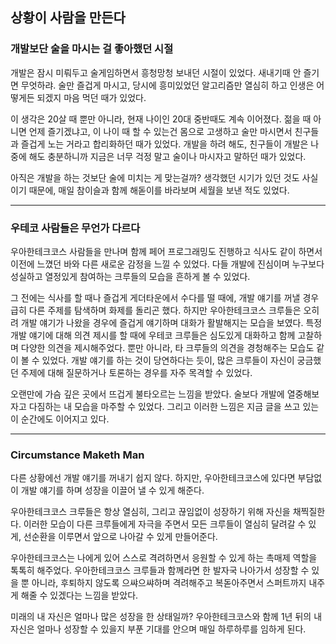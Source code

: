 ## 상황이 사람을 만든다

### 개발보단 술을 마시는 걸 좋아했던 시절
개발은 잠시 미뤄두고 술게임하면서 흥청망청 보내던 시절이 있었다.
새내기때 안 즐기면 무엇하랴. 술만 즐겁게 마시고, 당시에 흥미있었던 알고리즘만 열심히 하고 인생은 어떻게든 되겠지 마음 먹던 때가 있었다.

이 생각은 20살 때 뿐만 아니라, 현재 나이인 20대 중반때도 계속 이어졌다. 
젊을 때 아니면 언제 즐기겠냐고, 이 나이 때 할 수 있는건 몸으로 고생하고 술만 마시면서 친구들과 즐겁게 노는 거라고 합리화하던 때가 있었다.
개발을 하려 해도, 친구들이 개발은 나중에 해도 충분하니까 지금은 너무 걱정 말고 술이나 마시자고 말하던 때가 있었다.

아직은 개발을 하는 것보단 술에 미치는 게 맞는걸까? 생각했던 시기가 있던 것도 사실이기 때문에, 매일 참이슬과 함께 해돋이를 바라보며 세월을 보낸 적도 있었다.
* * *
### 우테코 사람들은 무언가 다르다
우아한테크코스 사람들을 만나며 함께 페어 프로그래밍도 진행하고 식사도 같이 하면서 이전에 느꼈던 바와 다른 새로운 감정을 느낄 수 있었다.
다들 개발에 진심이며 누구보다 성실하고 열정있게 참여하는 크루들의 모습을 흔하게 볼 수 있었다.

그 전에는 식사를 할 때나 즐겁게 게더타운에서 수다를 떨 때에, 개발 얘기를 꺼낼 경우 급히 다른 주제를 탐색하며 화제를 돌리곤 했다.
하지만 우아한테크코스 크루들은 오히려 개발 얘기가 나왔을 경우에 즐겁게 얘기하며 대화가 활발해지는 모습을 보였다.
특정 개발 얘기에 대해 의견 제시를 할 때에 우테코 크루들은 심도있게 대화하고 함께 고찰하며 다양한 의견을 제시해주었다.
뿐만 아니라, 타 크루들의 의견을 경청해주는 모습도 같이 볼 수 있었다.
개발 얘기를 하는 것이 당연하다는 듯이, 많은 크루들이 자신이 궁금했던 주제에 대해 질문하거나 토론하는 경우를 자주 목격할 수 있었다.

오랜만에 가슴 깊은 곳에서 뜨겁게 불타오르는 느낌을 받았다. 
술보다 개발에 열중해보자고 다짐하는 내 모습을 마주할 수 있었다.
그리고 이러한 느낌은 지금 글을 쓰고 있는 이 순간에도 이어지고 있다.
* * *
### Circumstance Maketh Man
다른 상황에선 개발 얘기를 꺼내기 쉽지 않다. 하지만, 우아한테크코스에 있다면 부담없이 개발 얘기를 하며 성장을 이끌어 낼 수 있게 해준다.

우아한테크코스 크루들은 항상 열심히, 그리고 끊임없이 성장하기 위해 자신을 채찍질한다. 
이러한 모습이 다른 크루들에게 자극을 주면서 모든 크루들이 열심히 달려갈 수 있게, 선순환을 이루면서 앞으로 나아갈 수 있게 만들어준다.

우아한테크코스는 나에게 있어 스스로 격려하면서 응원할 수 있게 하는 촉매제 역할을 톡톡히 해주었다.
우아한테크코스 크루들과 함께라면 한 발자국 나아가서 성장할 수 있을 뿐 아니라, 후퇴하지 않도록 으쌰으쌰하며 격려해주고 복돋아주면서 스퍼트까지 내주게 해줄 수 있겠다는 느낌을 받았다.

미래의 내 자신은 얼마나 많은 성장을 한 상태일까?
우아한테크코스와 함께 1년 뒤의 내 자신은 얼마나 성장할 수 있을지 부푼 기대를 안으며 매일 하루하루를 임하게 된다.
